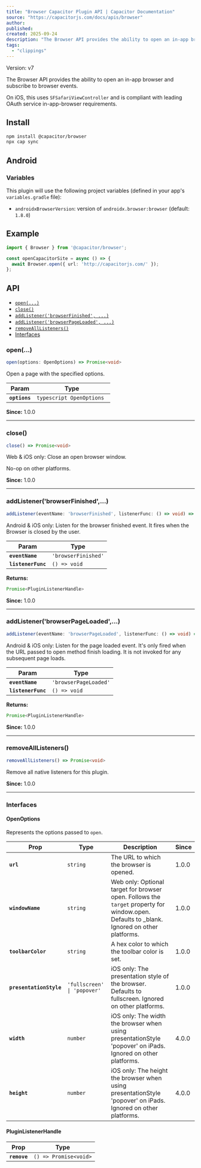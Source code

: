 ```yaml
---
title: "Browser Capacitor Plugin API | Capacitor Documentation"
source: "https://capacitorjs.com/docs/apis/browser"
author:
published:
created: 2025-09-24
description: "The Browser API provides the ability to open an in-app browser and subscribe to browser events."
tags:
  - "clippings"
---
```

Version: v7

The Browser API provides the ability to open an in-app browser and subscribe to browser events.

On iOS, this uses `SFSafariViewController` and is compliant with leading OAuth service in-app-browser requirements.

## Install

```bash
npm install @capacitor/browser
npx cap sync
```

## Android

### Variables

This plugin will use the following project variables (defined in your app's `variables.gradle` file):

- `androidxBrowserVersion`: version of `androidx.browser:browser` (default: `1.8.0`)

## Example

```typescript
import { Browser } from '@capacitor/browser';

const openCapacitorSite = async () => {
  await Browser.open({ url: 'http://capacitorjs.com/' });
};
```

## API

- [`open(...)`](https://capacitorjs.com/docs/apis/#open)
- [`close()`](https://capacitorjs.com/docs/apis/#close)
- [`addListener('browserFinished', ...)`](https://capacitorjs.com/docs/apis/#addlistenerbrowserfinished-)
- [`addListener('browserPageLoaded', ...)`](https://capacitorjs.com/docs/apis/#addlistenerbrowserpageloaded-)
- [`removeAllListeners()`](https://capacitorjs.com/docs/apis/#removealllisteners)
- [Interfaces](https://capacitorjs.com/docs/apis/#interfaces)

### open(...)

```typescript
open(options: OpenOptions) => Promise<void>
```

Open a page with the specified options.

| Param | Type |
| --- | --- |
| **`options`** | ```typescript OpenOptions ``` |

**Since:** 1.0.0

---

### close()

```typescript
close() => Promise<void>
```

Web & iOS only: Close an open browser window.

No-op on other platforms.

**Since:** 1.0.0

---

### addListener('browserFinished',...)

```typescript
addListener(eventName: 'browserFinished', listenerFunc: () => void) => Promise<PluginListenerHandle>
```

Android & iOS only: Listen for the browser finished event. It fires when the Browser is closed by the user.

| Param | Type |
| --- | --- |
| **`eventName`** | `'browserFinished'` |
| **`listenerFunc`** | `() => void` |

**Returns:**

```typescript
Promise<PluginListenerHandle>
```

**Since:** 1.0.0

---

### addListener('browserPageLoaded',...)

```typescript
addListener(eventName: 'browserPageLoaded', listenerFunc: () => void) => Promise<PluginListenerHandle>
```

Android & iOS only: Listen for the page loaded event. It's only fired when the URL passed to open method finish loading. It is not invoked for any subsequent page loads.

| Param | Type |
| --- | --- |
| **`eventName`** | `'browserPageLoaded'` |
| **`listenerFunc`** | `() => void` |

**Returns:**

```typescript
Promise<PluginListenerHandle>
```

**Since:** 1.0.0

---

### removeAllListeners()

```typescript
removeAllListeners() => Promise<void>
```

Remove all native listeners for this plugin.

**Since:** 1.0.0

---

### Interfaces

#### OpenOptions

Represents the options passed to `open`.

| Prop | Type | Description | Since |
| --- | --- | --- | --- |
| **`url`** | `string` | The URL to which the browser is opened. | 1.0.0 |
| **`windowName`** | `string` | Web only: Optional target for browser open. Follows the `target` property for window.open. Defaults to \_blank. Ignored on other platforms. | 1.0.0 |
| **`toolbarColor`** | `string` | A hex color to which the toolbar color is set. | 1.0.0 |
| **`presentationStyle`** | `'fullscreen' \| 'popover'` | iOS only: The presentation style of the browser. Defaults to fullscreen. Ignored on other platforms. | 1.0.0 |
| **`width`** | `number` | iOS only: The width the browser when using presentationStyle 'popover' on iPads. Ignored on other platforms. | 4.0.0 |
| **`height`** | `number` | iOS only: The height the browser when using presentationStyle 'popover' on iPads. Ignored on other platforms. | 4.0.0 |

#### PluginListenerHandle

| Prop | Type |
| --- | --- |
| **`remove`** | `() => Promise<void>` |